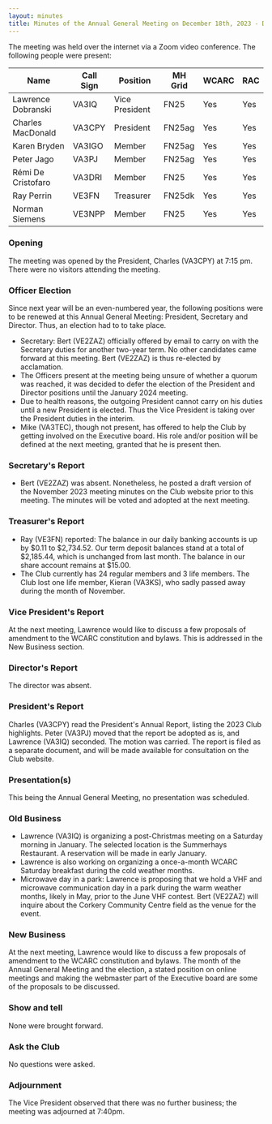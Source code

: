 ```yaml
---
layout: minutes
title: Minutes of the Annual General Meeting on December 18th, 2023 - DRAFT
---
```

The meeting was held over the internet via a Zoom video conference.
The following people were present:

| Name                   | Call Sign  | Position         | MH Grid | WCARC | RAC |
|------------------------|------------|------------------|---------|-------|-----|
| Lawrence Dobranski     | VA3IQ      | Vice President   | FN25    | Yes   | Yes |
| Charles MacDonald      | VA3CPY     | President        | FN25ag  | Yes   | Yes |
| Karen Bryden           | VA3IGO     | Member           | FN25ag  | Yes   | Yes |
| Peter Jago             | VA3PJ      | Member           | FN25ag  | Yes   | Yes |
| Rémi De Cristofaro     | VA3DRI     | Member           | FN25    | Yes   | Yes |
| Ray Perrin             | VE3FN      | Treasurer        | FN25dk  | Yes   | Yes |
| Norman Siemens         | VE3NPP     | Member           | FN25    | Yes   | Yes |

### Opening
The meeting was opened by the President, Charles (VA3CPY) at 7:15 pm.
There were no visitors attending the meeting.

### Officer Election
Since next year will be an even-numbered year, the following positions were to be renewed at this Annual General Meeting: President, Secretary and Director. Thus, an election had to to take place.
- Secretary: Bert (VE2ZAZ) officially offered by email to carry on with the Secretary duties for another two-year term. No other candidates came forward at this meeting. Bert (VE2ZAZ) is thus re-elected by acclamation.
- The Officers present at the meeting being unsure of whether a quorum was reached, it was decided to defer the election of the President and Director positions until the January 2024 meeting.
- Due to health reasons, the outgoing President cannot carry on his duties until a new President is elected. Thus the Vice President is taking over the President duties in the interim.
- Mike (VA3TEC), though not present, has offered to help the Club by getting involved on the Executive board. His role and/or position will be defined at the next meeting, granted that he is present then.

### Secretary's Report
- Bert (VE2ZAZ) was absent. Nonetheless, he posted a draft version of the November 2023 meeting minutes on the Club website prior to this meeting. The minutes will be voted and adopted at the next meeting.

### Treasurer's Report
- Ray (VE3FN) reported: The balance in our daily banking accounts is up by $0.11 to $2,734.52.  Our term deposit balances stand at a total of $2,185.44, which is unchanged from last month.  The balance in our share account remains at $15.00.
- The Club currently has 24 regular members and 3 life members. The Club lost one life member, Kieran (VA3KS), who sadly passed away during the month of November.

### Vice President's Report
At the next meeting, Lawrence would like to discuss a few proposals of amendment to the WCARC constitution and bylaws. This is addressed in the New Business section.

### Director's Report
The director was absent.

### President's Report
Charles (VA3CPY) read the President's Annual Report, listing the 2023 Club highlights. Peter (VA3PJ) moved that the report be adopted as is, and Lawrence (VA3IQ) seconded. The motion was carried. The report is filed as a separate document, and will be made available for consultation on the Club website.

### Presentation(s)
This being the Annual General Meeting, no presentation was scheduled.

### Old Business
- Lawrence (VA3IQ) is organizing a post-Christmas meeting on a Saturday morning in January. The selected location is the Summerhays Restaurant. A reservation will be made in early January.
- Lawrence is also working on organizing a once-a-month WCARC Saturday breakfast during the cold weather months.
- Microwave day in a park: Lawrence is proposing that we hold a VHF and microwave communication day in a park during the warm weather months, likely in May, prior to the June VHF contest. Bert (VE2ZAZ) will inquire about the Corkery Community Centre field as the venue for the event.

### New Business
At the next meeting, Lawrence would like to discuss a few proposals of amendment to the WCARC constitution and bylaws. The month of the Annual General Meeting and the election, a stated position on online meetings and making the webmaster part of the Executive board are some of the proposals to be discussed.

### Show and tell
None were brought forward.

### Ask the Club
No questions were asked.

### Adjournment
The Vice President observed that there was no further business; the meeting was adjourned at 7:40pm.
